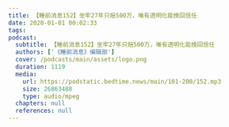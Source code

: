 ```yaml
---
title: 【睡前消息152】坐牢27年只赔500万，唯有透明化能挽回信任
date: 2020-01-01 00:02:33
tags:
podcast:
  subtitle: 【睡前消息152】坐牢27年只赔500万，唯有透明化能挽回信任
  authors: ['《睡前消息》编辑部']
  cover: /podcasts/main/assets/logo.png
  duration: 1119
  media:
    url: https://podstatic.bedtime.news/main/101-200/152.mp3
    size: 26863488
    type: audio/mpeg
  chapters: null
  references: null
---
```

